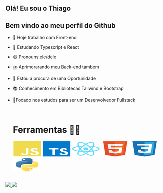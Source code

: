 ## Olá! Eu sou o Thiago
## Bem vindo ao meu perfil do Github

- 💼 Hoje trabalho com Front-end
- 🌱 Estudando Typescript e React
- 😄 Pronouns:ele/dele
- ⛈️ Aprimorarando meu Back-end também
- 🎲 Estou a procura de uma Oportunidade
- 📚 Conhecimento em Bibliotecas Tailwind e Bootstrap
- 🔭Focado nos estudos para ser um Desenvolvedor Fullstack

  <div style="display: inline_block"><br>
    <h1>Ferramentas 🧑‍💻</h1>
  <img align="center" alt="Thiudiaz-Js" height="50" width="90" src="https://raw.githubusercontent.com/devicons/devicon/master/icons/javascript/javascript-plain.svg">
  <img align="center" alt="Thiudiaz-Ts" height="50" width="90" src="https://raw.githubusercontent.com/devicons/devicon/master/icons/typescript/typescript-plain.svg">
  <img align="center" alt="Thiudiaz-React" height="50" width="90" src="https://raw.githubusercontent.com/devicons/devicon/master/icons/react/react-original.svg">
  <img align="center" alt="Thiudiaz-HTML" height="50" width="90" src="https://raw.githubusercontent.com/devicons/devicon/master/icons/html5/html5-original.svg">
  <img align="center" alt="Thiudiaz-CSS" height="50" width="90" src="https://raw.githubusercontent.com/devicons/devicon/master/icons/css3/css3-original.svg">
  <img align="center" alt="Rafa-Python" height="50" width="90" src="https://raw.githubusercontent.com/devicons/devicon/master/icons/python/python-original.svg"><br><br>
  
  




<div>
<a href="https://github.com/Thiudiaz">
<img loading="lazy" height="180em" src="https://github-readme-stats.vercel.app/api/top-langs/?username=Thiudiaz&layout=compact&langs_count=7&theme=dracula"/>
<img loading="lazy" height="180em" src="https://github-readme-stats.vercel.app/api?username=Thiudiaz&show_icons=true&theme=dracula&include_all_commits=true&count_private=true"/>
</div>











  
